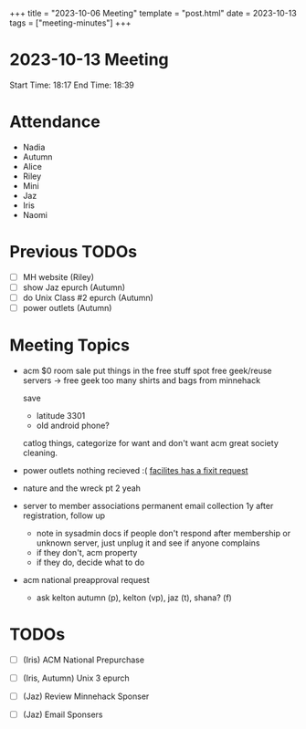 +++
title = "2023-10-06 Meeting"
template = "post.html"
date = 2023-10-13
tags = ["meeting-minutes"]
+++
# 2023-10-13 Meeting

Start Time: 18:17
End Time: 18:39

# Attendance
- Nadia
- Autumn
- Alice 
- Riley
- Mini
- Jaz
- Iris
- Naomi

# Previous TODOs
- [ ] MH website (Riley)
- [ ] show Jaz epurch (Autumn)
- [ ] do Unix Class #2 epurch (Autumn)
- [ ] power outlets (Autumn)
# Meeting Topics
- acm $0 room sale
  put things in the free stuff spot
  free geek/reuse
  servers -> free geek
  too many shirts and bags from minnehack

  save
  - latitude 3301
  - old android phone?

  catlog things, categorize for want and don't want
  acm great society cleaning.

- power outlets
  nothing recieved :(
  [facilites has a fixit request](https://facilities.umn.edu/connect-us/request-service) 

- nature and the wreck pt 2
  yeah

- server to member associations
  permanent email collection
  1y after registration, follow up
  - note in sysadmin docs
  if people don't respond after membership or unknown server, just unplug it and see if anyone complains
  - if they don't, acm property
  - if they do, decide what to do

- acm national
  preapproval request
  - ask kelton
  autumn (p), kelton (vp), jaz (t), shana? (f)

# TODOs
- [ ] (Iris) ACM National Prepurchase
- [ ] (Iris, Autumn) Unix 3 epurch
- [ ] (Jaz) Review Minnehack Sponser
- [ ] (Jaz) Email Sponsers

  

